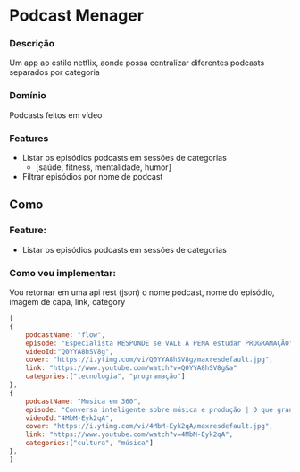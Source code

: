 # Podcast Menager


### Descrição

Um app ao estilo netflix, aonde possa centralizar diferentes podcasts separados por categoria


### Domínio

Podcasts feitos em vídeo


### Features

- Listar os episódios  podcasts em sessões de categorias
    - [saúde, fitness, mentalidade, humor]
- Filtrar episódios por nome de podcast

## Como

### Feature:

- Listar os episódios podcasts em sessões de categorias

### Como vou implementar:

Vou retornar em uma api rest (json) o
nome podcast, nome do episódio, imagem de capa, link, category

```js
[
{
    podcastName: "flow",
    episode: "Especialista RESPONDE se VALE A PENA estudar PROGRAMAÇÃO",
    videoId:"Q0YYA8hSV8g",
    cover: "https://i.ytimg.com/vi/Q0YYA8hSV8g/maxresdefault.jpg",
    link: "https://www.youtube.com/watch?v=Q0YYA8hSV8g&a"
    categories:["tecnologia", "programação"]
},
{
    podcastName: "Musica em 360",
    episode: "Conversa inteligente sobre música e produção | O que grandes músicos enxergam",
    videoId:"4MbM-Eyk2qA",
    cover: "https://i.ytimg.com/vi/4MbM-Eyk2qA/maxresdefault.jpg",
    link: "https://www.youtube.com/watch?v=4MbM-Eyk2qA",
    categories:["cultura", "música"]
},
]
```
 
